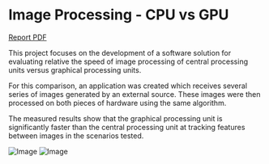 # Image Processing - CPU vs GPU

[Report PDF](https://github.com/dmconnolly/Image-Processing/blob/master/Report.pdf)

This project focuses on the development of a software solution for evaluating relative the speed of image processing of central processing units versus graphical processing units.

For this comparison, an application was created which receives several series of images generated by an external source. These images were then processed on both pieces of hardware using the same algorithm.

The measured results show that the graphical processing unit is significantly faster than the central processing unit at tracking features between images in the scenarios tested.

![Image](https://raw.githubusercontent.com/dmconnolly/Image-Processing/d04350b5996cf3658e2905c58b72b7716fb5c8ad/img1.png)
![Image](https://raw.githubusercontent.com/dmconnolly/Image-Processing/d04350b5996cf3658e2905c58b72b7716fb5c8ad/img2.png)
